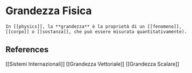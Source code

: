 # Grandezza Fisica
```ad-def
In [[physics]], la **grandezza** è la proprietà di un [[fenomeno]], [[corpo]] o [[sostanza]], che può essere misurata quantitativamente).
```
## References
[[Sistemi Internazionali]]
[[Grandezza Vettoriale]]
[[Grandezza Scalare]]
